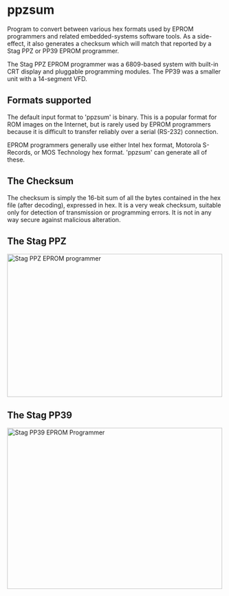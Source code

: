 # ppzsum

Program to convert between various hex formats used by EPROM programmers
and related embedded-systems software tools.
As a side-effect, it also generates a checksum which will match that
reported by a Stag PPZ or PP39 EPROM programmer.

The Stag PPZ EPROM programmer was a 6809-based system with built-in
CRT display and pluggable programming modules.
The PP39 was a smaller unit with a 14-segment VFD.

## Formats supported

The default input format to 'ppzsum' is binary.
This is a popular format for ROM images on the Internet,
but is rarely used by EPROM programmers because
it is difficult to transfer reliably over a serial (RS-232)
connection.

EPROM programmers generally use either Intel hex format, Motorola S-Records,
or MOS Technology hex format.
'ppzsum' can generate all of these.

## The Checksum

The checksum is simply the 16-bit sum of all the bytes contained in the
hex file (after decoding), expressed in hex.
It is a very weak checksum, suitable only for detection of transmission
or programming errors.
It is not in any way secure against malicious alteration.

## The Stag PPZ

<a data-flickr-embed="true"  href="https://www.flickr.com/photos/anachrocomputer/2185799066/in/album-72157603795019803/" title="Stag PPZ EPROM programmer"><img src="https://c1.staticflickr.com/3/2129/2185799066_d961d75a5c.jpg" width="500" height="333" alt="Stag PPZ EPROM programmer"></a><script async src="//embedr.flickr.com/assets/client-code.js" charset="utf-8"></script>

## The Stag PP39

<a data-flickr-embed="true"  href="https://www.flickr.com/photos/anachrocomputer/9262710311/in/photolist-fodtPk-fodtXH-fosKwC-fosKpC-fosKfQ-fosJWJ-fodtdn-fosysh-fosyp1-fezFQd-fezFL7-fekpaM-f7vP4V" title="Stag PP39 EPROM Programmer"><img src="https://c1.staticflickr.com/8/7383/9262710311_45208a03dc.jpg" width="500" height="375" alt="Stag PP39 EPROM Programmer"></a><script async src="//embedr.flickr.com/assets/client-code.js" charset="utf-8"></script>
